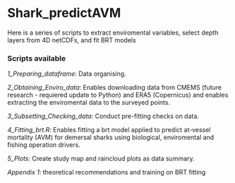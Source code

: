 # Shark_predictAVM
Here is a series of scripts to extract enviromental variables, select depth layers from 4D netCDFs, and fit BRT models

### Scripts available
*1_Preparing_dataframe*: Data organising.

*2_Obtaining_Enviro_data*: Enables downloading data from CMEMS (future research - requiered update to Python) and ERA5 (Copernicus) and enables extracting the enviromental data to the surveyed points.

*3_Subsetting_Checking_data*: Conduct pre-fitting checks on data.

*4_Fitting_brt.R*: Enables fitting a brt model applied to predict at-vessel mortality (AVM) for demersal sharks using biological, enviromental and fishing operation drivers.

*5_Plots*: Create study map and raincloud plots as data summary. 

*Appendix 1*: theoretical recommendations and training on BRT fitting
